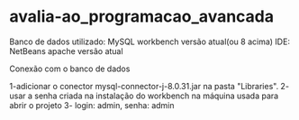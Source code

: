 
# avalia-ao_programacao_avancada

Banco de dados utilizado: MySQL workbench versão atual(ou 8 acima)
IDE: NetBeans apache versão atual

Conexão com o banco de dados

1-adicionar o conector mysql-connector-j-8.0.31.jar na pasta "Libraries".
2- usar a senha criada na instalação do workbench na máquina usada para abrir o projeto
3- login: admin, senha: admin




